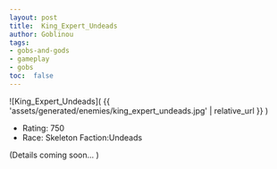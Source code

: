 ```yaml
---
layout: post
title:  King_Expert_Undeads
author: Goblinou
tags:
- gobs-and-gods
- gameplay
- gobs
toc:  false
---
```


![King_Expert_Undeads]( {{ 'assets/generated/enemies/king_expert_undeads.jpg' | relative_url }} )
- Rating: 750
- Race: Skeleton  Faction:Undeads

(Details coming soon... )
